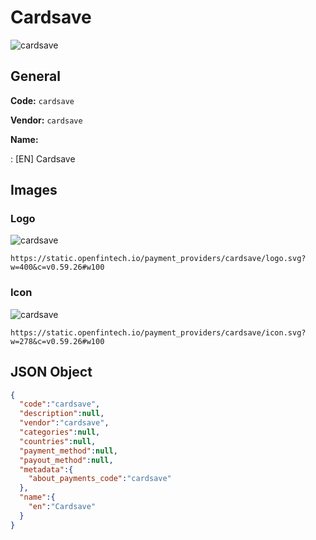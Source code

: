 
# Cardsave 
![cardsave](https://static.openfintech.io/payment_providers/cardsave/logo.svg?w=400&c=v0.59.26#w100)  

## General 
 
**Code:** `cardsave` 
 
**Vendor:** `cardsave` 
 
**Name:** 
 
:	[EN] Cardsave 
 

## Images 

### Logo 
 
![cardsave](https://static.openfintech.io/payment_providers/cardsave/logo.svg?w=400&c=v0.59.26#w100)  

```
https://static.openfintech.io/payment_providers/cardsave/logo.svg?w=400&c=v0.59.26#w100
```  

### Icon 
 
![cardsave](https://static.openfintech.io/payment_providers/cardsave/icon.svg?w=278&c=v0.59.26#w100)  

```
https://static.openfintech.io/payment_providers/cardsave/icon.svg?w=278&c=v0.59.26#w100
```  

## JSON Object 

```json
{
  "code":"cardsave",
  "description":null,
  "vendor":"cardsave",
  "categories":null,
  "countries":null,
  "payment_method":null,
  "payout_method":null,
  "metadata":{
    "about_payments_code":"cardsave"
  },
  "name":{
    "en":"Cardsave"
  }
}
```  
